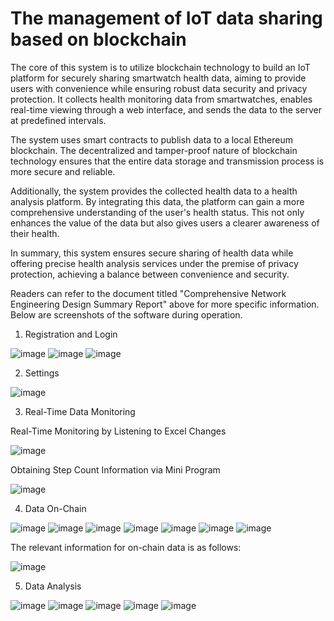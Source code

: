 # The management of IoT data sharing based on blockchain
 The core of this system is to utilize blockchain technology to build an IoT platform for securely sharing smartwatch health data, aiming to provide users with convenience while ensuring robust data security and privacy protection. It collects health monitoring data from smartwatches, enables real-time viewing through a web interface, and sends the data to the server at predefined intervals.

The system uses smart contracts to publish data to a local Ethereum blockchain. The decentralized and tamper-proof nature of blockchain technology ensures that the entire data storage and transmission process is more secure and reliable.

Additionally, the system provides the collected health data to a health analysis platform. By integrating this data, the platform can gain a more comprehensive understanding of the user's health status. This not only enhances the value of the data but also gives users a clearer awareness of their health.

In summary, this system ensures secure sharing of health data while offering precise health analysis services under the premise of privacy protection, achieving a balance between convenience and security.

Readers can refer to the document titled "Comprehensive Network Engineering Design Summary Report" above for more specific information. Below are screenshots of the software during operation.

1. Registration and Login

![image](https://github.com/user-attachments/assets/f185652a-0898-4da4-9bfe-1ab75076bd60)
![image](https://github.com/user-attachments/assets/17f9b47a-94b7-4fc5-9447-828f128542f2)
![image](https://github.com/user-attachments/assets/3908ef8b-2c25-4e4f-9f1d-169be4c61b69)

2. Settings

![image](https://github.com/user-attachments/assets/65dc770b-de79-46b1-8005-095225e1a239)

3. Real-Time Data Monitoring

Real-Time Monitoring by Listening to Excel Changes

![image](https://github.com/user-attachments/assets/e73066d8-d1f4-4e75-b99b-b68e2812edd2)

Obtaining Step Count Information via Mini Program

![image](https://github.com/user-attachments/assets/84809f0c-f7f5-4cc1-abdb-a6fe942cbfbc)

4. Data On-Chain

![image](https://github.com/user-attachments/assets/11209bda-0040-4a30-9f97-367aa44e5120)
![image](https://github.com/user-attachments/assets/7b3d6fad-7c19-4f68-bcb2-eff77bb947e9)
![image](https://github.com/user-attachments/assets/91f2db92-5fdb-4f9b-ae3c-6093c5190efb)
![image](https://github.com/user-attachments/assets/bbd30e2e-9d8e-44a1-8f84-8e42adfde676)
![image](https://github.com/user-attachments/assets/c72105dd-5c83-4b37-bc01-3caf3bb2cfea)
![image](https://github.com/user-attachments/assets/ae032792-b3d9-4730-9336-3a7edf2a7dc1)
![image](https://github.com/user-attachments/assets/6e907337-8374-416d-91db-d990c534382b)

The relevant information for on-chain data is as follows:

![image](https://github.com/user-attachments/assets/9c83ee7c-3e9f-4294-a2fa-2b47e1ae8bc9)

5. Data Analysis

![image](https://github.com/user-attachments/assets/ab35e39b-f48a-4839-8400-39c9e712dab5)
![image](https://github.com/user-attachments/assets/2e2cc493-d330-4d24-855b-460ddf8e0c47)
![image](https://github.com/user-attachments/assets/9f86e5e1-1884-405b-a2ff-a496fcd08099)
![image](https://github.com/user-attachments/assets/c47c06ae-e62d-4168-b973-4249867b3c5d)
![image](https://github.com/user-attachments/assets/8787239f-e530-43f3-8f0d-c6e953a5bed5)











